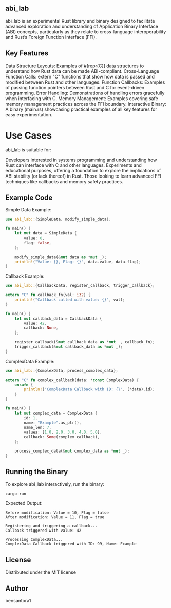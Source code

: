 ## abi_lab

abi_lab is an experimental Rust library and binary designed to facilitate advanced exploration and understanding of Application Binary Interface (ABI) concepts, particularly as they relate to cross-language interoperability and Rust’s Foreign Function Interface (FFI).

## Key Features
Data Structure Layouts: Examples of #[repr(C)] data structures to understand how Rust data can be made ABI-compliant.
Cross-Language Function Calls: extern "C" functions that show how data is passed and modified between Rust and other languages.
Function Callbacks: Examples of passing function pointers between Rust and C for event-driven programming.
Error Handling: Demonstrations of handling errors gracefully when interfacing with C.
Memory Management: Examples covering safe memory management practices across the FFI boundary.
Interactive Binary: A binary (main.rs) showcasing practical examples of all key features for easy experimentation.

# Use Cases
abi_lab is suitable for:

Developers interested in systems programming and understanding how Rust can interface with C and other languages.
Experiments and educational purposes, offering a foundation to explore the implications of ABI stability (or lack thereof) in Rust.
Those looking to learn advanced FFI techniques like callbacks and memory safety practices.

## Example Code
Simple Data Example:
```rust
use abi_lab::{SimpleData, modify_simple_data};

fn main() {
    let mut data = SimpleData {
        value: 0,
        flag: false,
    };

    modify_simple_data(&mut data as *mut _);
    println!("Value: {}, Flag: {}", data.value, data.flag);
}
```
Callback Example:
```rust
use abi_lab::{CallbackData, register_callback, trigger_callback};

extern "C" fn callback_fn(val: i32) {
    println!("Callback called with value: {}", val);
}

fn main() {
    let mut callback_data = CallbackData {
        value: 42,
        callback: None,
    };

    register_callback(&mut callback_data as *mut _, callback_fn);
    trigger_callback(&mut callback_data as *mut _);
}
```
ComplexData Example:
```rust
use abi_lab::{ComplexData, process_complex_data};

extern "C" fn complex_callback(data: *const ComplexData) {
    unsafe {
        println!("ComplexData Callback with ID: {}", (*data).id);
    }
}

fn main() {
    let mut complex_data = ComplexData {
        id: 1,
        name: "Example".as_ptr(),
        name_len: 7,
        values: [1.0, 2.0, 3.0, 4.0, 5.0],
        callback: Some(complex_callback),
    };

    process_complex_data(&mut complex_data as *mut _);
}
```
## Running the Binary
To explore abi_lab interactively, run the binary:
```sh
cargo run
```
Expected Output:
```plaintext
Before modification: Value = 10, Flag = false
After modification: Value = 11, Flag = true

Registering and triggering a callback...
Callback triggered with value: 42

Processing ComplexData...
ComplexData Callback triggered with ID: 99, Name: Example
```
## License
Distributed under the MIT license

## Author
bensantora1
